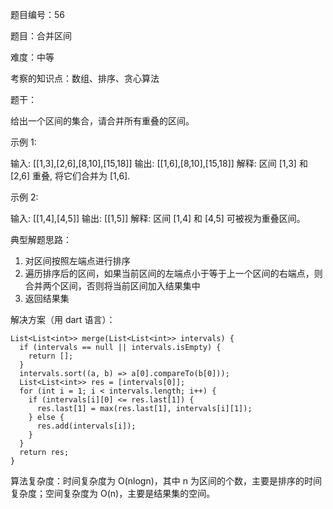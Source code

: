 题目编号：56

题目：合并区间

难度：中等

考察的知识点：数组、排序、贪心算法

题干：

给出一个区间的集合，请合并所有重叠的区间。

示例 1:

输入: [[1,3],[2,6],[8,10],[15,18]]
输出: [[1,6],[8,10],[15,18]]
解释: 区间 [1,3] 和 [2,6] 重叠, 将它们合并为 [1,6].

示例 2:

输入: [[1,4],[4,5]]
输出: [[1,5]]
解释: 区间 [1,4] 和 [4,5] 可被视为重叠区间。

典型解题思路：

1. 对区间按照左端点进行排序
2. 遍历排序后的区间，如果当前区间的左端点小于等于上一个区间的右端点，则合并两个区间，否则将当前区间加入结果集中
3. 返回结果集

解决方案（用 dart 语言）：

```
List<List<int>> merge(List<List<int>> intervals) {
  if (intervals == null || intervals.isEmpty) {
    return [];
  }
  intervals.sort((a, b) => a[0].compareTo(b[0]));
  List<List<int>> res = [intervals[0]];
  for (int i = 1; i < intervals.length; i++) {
    if (intervals[i][0] <= res.last[1]) {
      res.last[1] = max(res.last[1], intervals[i][1]);
    } else {
      res.add(intervals[i]);
    }
  }
  return res;
}
```

算法复杂度：时间复杂度为 O(nlogn)，其中 n 为区间的个数，主要是排序的时间复杂度；空间复杂度为 O(n)，主要是结果集的空间。